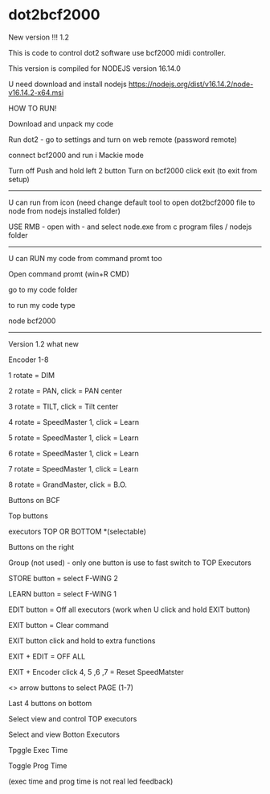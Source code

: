 # dot2bcf2000

New version !!! 1.2

This is code to control dot2 software use bcf2000 midi controller.

This version is compiled for NODEJS version 16.14.0


U need download and install nodejs https://nodejs.org/dist/v16.14.2/node-v16.14.2-x64.msi



HOW TO RUN!

Download and unpack my code


Run dot2 - go to settings and turn on web remote (password remote)


connect bcf2000 and run i Mackie mode


Turn off
Push and hold left 2 button
Turn on bcf2000
click exit (to exit from setup)




-------------------


U can run from icon (need change default tool to open dot2bcf2000 file to node from nodejs installed folder)

USE RMB - open with - and select node.exe from c program files / nodejs folder



------------------------------------

U can RUN my code from command promt too

Open command promt (win+R CMD)

go to my code folder


to run my code type

node bcf2000

------------------------------------


Version 1.2 what new


Encoder 1-8

1 rotate = DIM

2 rotate = PAN, click = PAN center

3 rotate = TILT, click = Tilt center

4 rotate = SpeedMaster 1, click = Learn

5 rotate = SpeedMaster 1, click = Learn

6 rotate = SpeedMaster 1, click = Learn

7 rotate = SpeedMaster 1, click = Learn

8 rotate = GrandMaster, click = B.O.




Buttons on BCF


Top buttons

executors TOP OR BOTTOM *(selectable)




Buttons on the right


Group (not used) - only one button is use to fast switch to TOP Executors





STORE button = select F-WING 2

LEARN button = select F-WING 1

EDIT button = Off all executors (work when U click and hold EXIT button)

EXIT button = Clear command




EXIT button click and hold to extra functions

EXIT + EDIT = OFF ALL

EXIT + Encoder click 4, 5 ,6 ,7 = Reset SpeedMatster






<> arrow buttons to select PAGE (1-7)




Last 4 buttons on bottom

Select view and control TOP executors

Select and view Botton Executors

Tpggle Exec Time

Toggle Prog Time


(exec time and prog time is not real led feedback)







